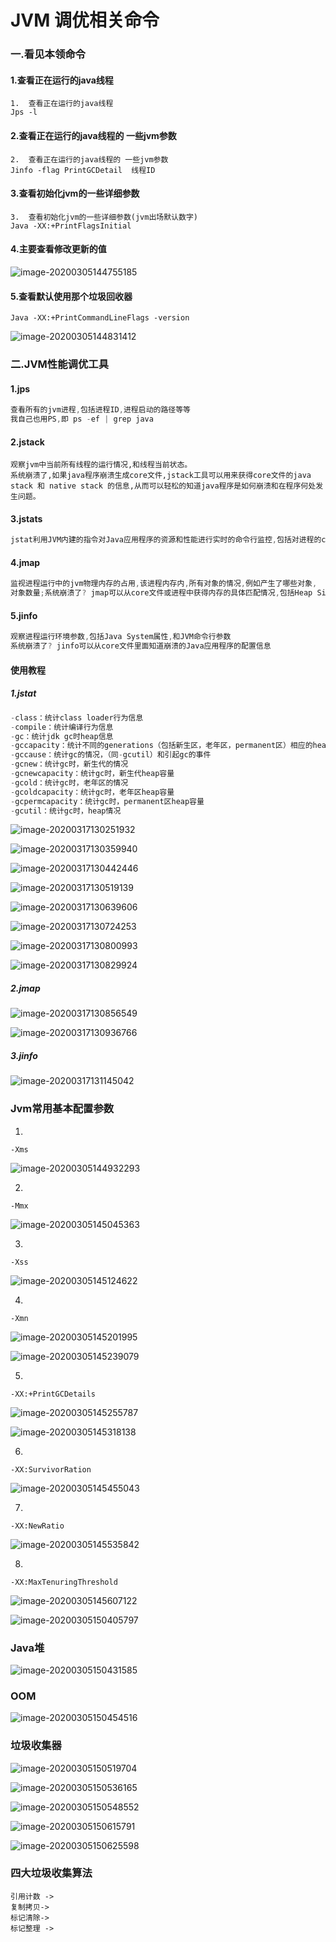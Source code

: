 

# JVM 调优相关命令



### 一.看见本领命令

#### 1.查看正在运行的java线程

~~~
1.	查看正在运行的java线程
Jps -l
~~~



#### 2.查看正在运行的java线程的 一些jvm参数

~~~
2.	查看正在运行的java线程的 一些jvm参数
Jinfo -flag PrintGCDetail  线程ID
~~~



#### 3.查看初始化jvm的一些详细参数

~~~
3.	查看初始化jvm的一些详细参数(jvm出场默认数字)
Java -XX:+PrintFlagsInitial
~~~



#### 4.主要查看修改更新的值

![image-20200305144755185](C:\Users\Dehan.Gao\AppData\Roaming\Typora\typora-user-images\image-20200305144755185.png)



#### 5.查看默认使用那个垃圾回收器

~~~
Java -XX:+PrintCommandLineFlags -version
~~~



![image-20200305144831412](C:\Users\Dehan.Gao\AppData\Roaming\Typora\typora-user-images\image-20200305144831412.png)





### 二.JVM性能调优工具

#### 1.jps

~~~java
查看所有的jvm进程,包括进程ID,进程启动的路径等等
我自己也用PS,即 ps -ef | grep java
~~~

#### 2.jstack

~~~
观察jvm中当前所有线程的运行情况,和线程当前状态。
系统崩溃了,如果java程序崩溃生成core文件,jstack工具可以用来获得core文件的java stack 和 native stack 的信息,从而可以轻松的知道java程序是如何崩溃和在程序何处发生问题。
~~~

#### 3.jstats

~~~java
jstat利用JVM内建的指令对Java应用程序的资源和性能进行实时的命令行监控,包括对进程的classloader,compiler,gc情况;特别的,一个极强的监视内存工具,可以用来监视JVM内存内的各种堆和非堆的大小及其内存使用量,以及加载类的数量。
~~~



#### 4.jmap

~~~java
监视进程运行中的jvm物理内存的占用,该进程内存内,所有对象的情况,例如产生了哪些对象,
对象数量;系统崩溃了? jmap可以从core文件或进程中获得内存的具体匹配情况,包括Heap Size,Perm size等等
~~~



#### 5.jinfo

~~~java
观察进程运行环境参数,包括Java System属性,和JVM命令行参数
系统崩溃了? jinfo可以从core文件里面知道崩溃的Java应用程序的配置信息    
~~~



#### 使用教程

##### 1.jstat

~~~java
-class：统计class loader行为信息 
-compile：统计编译行为信息 
-gc：统计jdk gc时heap信息 
-gccapacity：统计不同的generations（包括新生区，老年区，permanent区）相应的heap容量情况 
-gccause：统计gc的情况，（同-gcutil）和引起gc的事件 
-gcnew：统计gc时，新生代的情况 
-gcnewcapacity：统计gc时，新生代heap容量 
-gcold：统计gc时，老年区的情况 
-gcoldcapacity：统计gc时，老年区heap容量 
-gcpermcapacity：统计gc时，permanent区heap容量 
-gcutil：统计gc时，heap情况
~~~



![image-20200317130251932](C:\Users\Dehan.Gao\AppData\Roaming\Typora\typora-user-images\image-20200317130251932.png)



![image-20200317130359940](C:\Users\Dehan.Gao\AppData\Roaming\Typora\typora-user-images\image-20200317130359940.png)



![image-20200317130442446](C:\Users\Dehan.Gao\AppData\Roaming\Typora\typora-user-images\image-20200317130442446.png)



![image-20200317130519139](C:\Users\Dehan.Gao\AppData\Roaming\Typora\typora-user-images\image-20200317130519139.png)





![image-20200317130639606](C:\Users\Dehan.Gao\AppData\Roaming\Typora\typora-user-images\image-20200317130639606.png)





![image-20200317130724253](C:\Users\Dehan.Gao\AppData\Roaming\Typora\typora-user-images\image-20200317130724253.png)



![image-20200317130800993](C:\Users\Dehan.Gao\AppData\Roaming\Typora\typora-user-images\image-20200317130800993.png)





![image-20200317130829924](C:\Users\Dehan.Gao\AppData\Roaming\Typora\typora-user-images\image-20200317130829924.png)

##### 2.jmap

![image-20200317130856549](C:\Users\Dehan.Gao\AppData\Roaming\Typora\typora-user-images\image-20200317130856549.png)



![image-20200317130936766](C:\Users\Dehan.Gao\AppData\Roaming\Typora\typora-user-images\image-20200317130936766.png)



##### 3.jinfo

![image-20200317131145042](C:\Users\Dehan.Gao\AppData\Roaming\Typora\typora-user-images\image-20200317131145042.png)



### Jvm常用基本配置参数

1.

~~~
-Xms 
~~~

![image-20200305144932293](C:\Users\Dehan.Gao\AppData\Roaming\Typora\typora-user-images\image-20200305144932293.png)





2.

~~~
-Mmx
~~~

![image-20200305145045363](C:\Users\Dehan.Gao\AppData\Roaming\Typora\typora-user-images\image-20200305145045363.png)



3.

~~~
-Xss
~~~

![image-20200305145124622](C:\Users\Dehan.Gao\AppData\Roaming\Typora\typora-user-images\image-20200305145124622.png)



4.

~~~
-Xmn
~~~

![image-20200305145201995](C:\Users\Dehan.Gao\AppData\Roaming\Typora\typora-user-images\image-20200305145201995.png)

![image-20200305145239079](C:\Users\Dehan.Gao\AppData\Roaming\Typora\typora-user-images\image-20200305145239079.png)



5.

~~~
-XX:+PrintGCDetails
~~~



![image-20200305145255787](C:\Users\Dehan.Gao\AppData\Roaming\Typora\typora-user-images\image-20200305145255787.png)





![image-20200305145318138](C:\Users\Dehan.Gao\AppData\Roaming\Typora\typora-user-images\image-20200305145318138.png)



6.

~~~
-XX:SurvivorRation
~~~

![image-20200305145455043](C:\Users\Dehan.Gao\AppData\Roaming\Typora\typora-user-images\image-20200305145455043.png)



7.

~~~
-XX:NewRatio
~~~

![image-20200305145535842](C:\Users\Dehan.Gao\AppData\Roaming\Typora\typora-user-images\image-20200305145535842.png)



8.

~~~
-XX:MaxTenuringThreshold
~~~

![image-20200305145607122](C:\Users\Dehan.Gao\AppData\Roaming\Typora\typora-user-images\image-20200305145607122.png)

![image-20200305150405797](C:\Users\Dehan.Gao\AppData\Roaming\Typora\typora-user-images\image-20200305150405797.png)





### Java堆



![image-20200305150431585](C:\Users\Dehan.Gao\AppData\Roaming\Typora\typora-user-images\image-20200305150431585.png)





### OOM

![image-20200305150454516](C:\Users\Dehan.Gao\AppData\Roaming\Typora\typora-user-images\image-20200305150454516.png)





### 垃圾收集器



![image-20200305150519704](C:\Users\Dehan.Gao\AppData\Roaming\Typora\typora-user-images\image-20200305150519704.png)



![image-20200305150536165](C:\Users\Dehan.Gao\AppData\Roaming\Typora\typora-user-images\image-20200305150536165.png)



![image-20200305150548552](C:\Users\Dehan.Gao\AppData\Roaming\Typora\typora-user-images\image-20200305150548552.png)



![image-20200305150615791](C:\Users\Dehan.Gao\AppData\Roaming\Typora\typora-user-images\image-20200305150615791.png)



![image-20200305150625598](C:\Users\Dehan.Gao\AppData\Roaming\Typora\typora-user-images\image-20200305150625598.png)



### 四大垃圾收集算法

~~~
引用计数 ->
复制拷贝->
标记清除->
标记整理 ->
~~~

